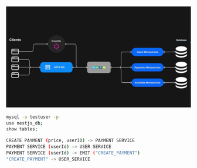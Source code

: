 ![alt text](images/image.png)

```sh
mysql -u testuser -p
use nestjs_db;
show tables;
```

```sh
CREATE PAYMENT (price, userID) -> PAYMENT SERVICE
PAYMENT SERVICE (userId) -> USER SERVICE
PAYMENT SERVICE (userId) -> EMIT ("CREATE_PAYMENT")
"CREATE_PAYMENT" -> USER_SERVICE
```
